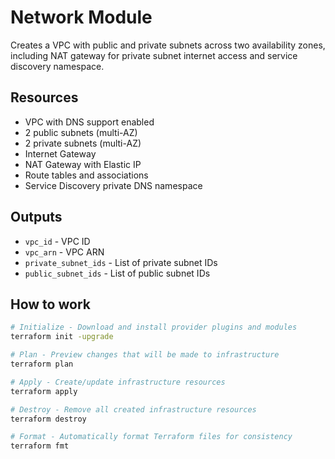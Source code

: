 # Network Module

Creates a VPC with public and private subnets across two availability zones, including NAT gateway for private subnet internet access and service discovery namespace.

## Resources
- VPC with DNS support enabled
- 2 public subnets (multi-AZ)
- 2 private subnets (multi-AZ)
- Internet Gateway
- NAT Gateway with Elastic IP
- Route tables and associations
- Service Discovery private DNS namespace

## Outputs
- `vpc_id` - VPC ID
- `vpc_arn` - VPC ARN  
- `private_subnet_ids` - List of private subnet IDs
- `public_subnet_ids` - List of public subnet IDs

## How to work

```bash
# Initialize - Download and install provider plugins and modules
terraform init -upgrade

# Plan - Preview changes that will be made to infrastructure
terraform plan

# Apply - Create/update infrastructure resources
terraform apply

# Destroy - Remove all created infrastructure resources
terraform destroy

# Format - Automatically format Terraform files for consistency
terraform fmt
```